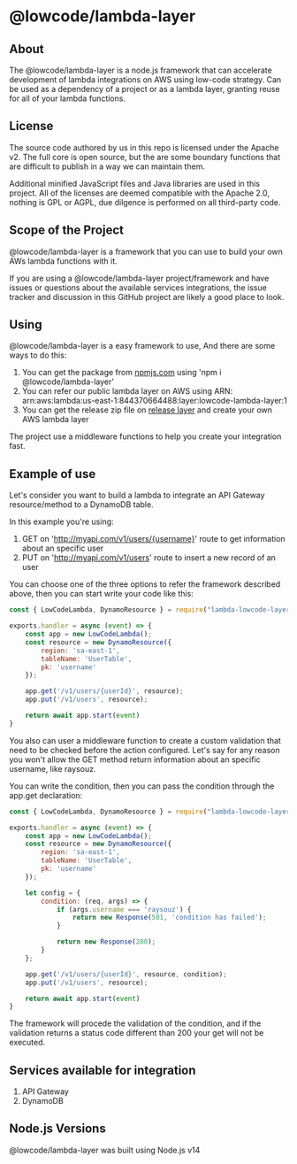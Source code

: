 # @lowcode/lambda-layer

About
-----
The @lowcode/lambda-layer is a node.js framework that can accelerate development of lambda integrations on AWS using low-code strategy. Can be used as a dependency of a project or as a lambda layer, granting reuse for all of your lambda functions.

License
-----------------

The source code authored by us in this repo is licensed under the Apache v2. The full core is open source, but the are some boundary functions that are difficult to publish in a way we can maintain them.

Additional minified JavaScript files and Java libraries are used in this project. All of the licenses are deemed compatible with the Apache 2.0, nothing is GPL or AGPL, due dilgence is performed on all third-party code.

Scope of the Project
--------------------

@lowcode/lambda-layer is a framework that you can use to build your own AWs lambda functions with it.

If you are using a @lowcode/lambda-layer project/framework and have issues or questions about the available services integrations, the issue tracker and discussion in this GitHub project are likely a good place to look.

Using
-----

@lowcode/lambda-layer is a easy framework to use, And there are some ways to do this:

1. You can get the package from [npmjs.com](https://www.npmjs.com/~raysouz) using 'npm i @lowcode/lambda-layer'
2. You can refer our public lambda layer on AWS using ARN: arn:aws:lambda:us-east-1:844370664488:layer:lowcode-lambda-layer:1
3. You can get the release zip file on [release layer](https://github.com/raywall/aws-lowcode-lambda/tree/main/.package) and create your own AWS lambda layer

The project use a middleware functions to help you create your integration fast.

Example of use
--------------
Let's consider you want to build a lambda to integrate an API Gateway resource/method to a DynamoDB table.

In this example you're using:
1. GET on 'http://myapi.com/v1/users/{username}' route to get information about an specific user
2. PUT on 'http://myapi.com/v1/users' route to insert a new record of an user

You can choose one of the three options to refer the framework described above, then you can start write your code like this:
```node.js
const { LowCodeLambda, DynamoResource } = require("lambda-lowcode-layer")

exports.handler = async (event) => {
    const app = new LowCodeLambda();
    const resource = new DynamoResource({
        region: 'sa-east-1', 
        tableName: 'UserTable',
        pk: 'username'
    });

    app.get('/v1/users/{userId}', resource);
    app.put('/v1/users', resource);

    return await app.start(event)
}
```

You also can user a middleware function to create a custom validation that need to be checked before the action configured. Let's say for any reason you won't allow the GET method return information about an specific username, like raysouz.

You can write the condition, then you can pass the condition through the app.get declaration:
```node.js
const { LowCodeLambda, DynamoResource } = require("lambda-lowcode-layer")

exports.handler = async (event) => {
    const app = new LowCodeLambda();
    const resource = new DynamoResource({
        region: 'sa-east-1', 
        tableName: 'UserTable',
        pk: 'username'
    });

    let config = {
        condition: (req, args) => {
            if (args.username === 'raysouz') {
                return new Response(501, 'condition has failed');
            }

            return new Response(200);
        }
    };

    app.get('/v1/users/{userId}', resource, condition);
    app.put('/v1/users', resource);

    return await app.start(event)
}
```

The framework will procede the validation of the condition, and if the validation returns a status code different than 200 your get will not be executed.

Services available for integration
----------------------------------

1. API Gateway
2. DynamoDB

Node.js Versions
----------------

@lowcode/lambda-layer was built using Node.js v14